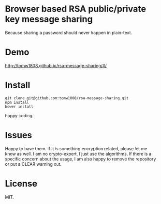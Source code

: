 # Browser based RSA public/private key message sharing

Because sharing a password should never happen in plain-text.

# Demo

http://tomw1808.github.io/rsa-message-sharing/#/

# Install

    git clone git@github.com:tomw1808/rsa-message-sharing.git
    npm install
    bower install
    
happy coding.

# Issues

Happy to have them. If it is something encryption related, please let me know as well. I am no crypto-expert, I just use the algorithms. If there is a specific concern about the usage, I am also happy to remove the repository or put a CLEAR warning out.

# License

MIT.